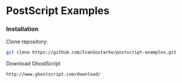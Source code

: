 # PostScript Examples

### Installation

Clone repository:

```sh
git clone https://github.com/IvanSostarko/postscript-examples.git
```

Download GhostScript
```sh
http://www.ghostscript.com/download/
```
